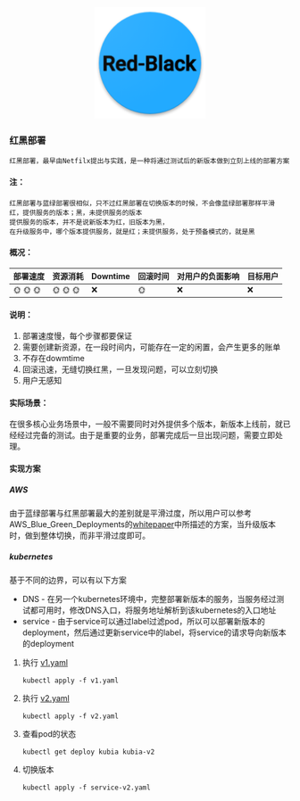 <p align="center">
   <img width="200" src="red-black.png">
</p>

### 红黑部署
    红黑部署，最早由Netfilx提出与实践，是一种将通过测试后的新版本做到立刻上线的部署方案

#### 注：
    红黑部署与蓝绿部署很相似，只不过红黑部署在切换版本的时候，不会像蓝绿部署那样平滑
    红，提供服务的版本；黑，未提供服务的版本
    提供服务的版本，并不是说新版本为红，旧版本为黑，
    在升级服务中，哪个版本提供服务，就是红；未提供服务，处于预备模式的，就是黑

#### 概况：

| 部署速度 |  资源消耗  | Downtime  | 回滚时间  | 对用户的负面影响| 目标用户|
| -------| ---------| --------| --------| --------|--------|
| :sun_with_face: :sun_with_face: :sun_with_face:  |  :sun_with_face: :sun_with_face: :sun_with_face:   | :x:   | :sun_with_face: | :x: | :x: |

#### 说明：
1. 部署速度慢，每个步骤都要保证
2. 需要创建新资源，在一段时间内，可能存在一定的闲置，会产生更多的账单
3. 不存在dowmtime
4. 回滚迅速，无缝切换红黑，一旦发现问题，可以立刻切换
5. 用户无感知
   
#### 实际场景：
在很多核心业务场景中，一般不需要同时对外提供多个版本，新版本上线前，就已经经过完备的测试。由于是重要的业务，部署完成后一旦出现问题，需要立即处理。

#### 实现方案

##### AWS
由于蓝绿部署与红黑部署最大的差别就是平滑过度，所以用户可以参考AWS_Blue_Green_Deployments的[whitepaper](https://github.com/liubq919/AWS_Blue_Green_Deployments_cn)中所描述的方案，当升级版本时，做到整体切换，而非平滑过度即可。

##### kubernetes
基于不同的边界，可以有以下方案

- DNS - 在另一个kubernetes环境中，完整部署新版本的服务，当服务经过测试都可用时，修改DNS入口，将服务地址解析到该kubernetes的入口地址
- service - 由于service可以通过label过滤pod，所以可以部署新版本的deployment，然后通过更新service中的label，将service的请求导向新版本的deployment

1. 执行 [v1.yaml](v1.yaml)
   ```
   kubectl apply -f v1.yaml
   ```

2. 执行 [v2.yaml](v2.yaml)
   ```
   kubectl apply -f v2.yaml
   ```

3. 查看pod的状态
   ```
   kubectl get deploy kubia kubia-v2
   ```
4. 切换版本
   ```
   kubectl apply -f service-v2.yaml
   ```    